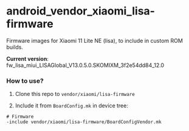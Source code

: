 # android_vendor_xiaomi_lisa-firmware

Firmware images for Xiaomi 11 Lite NE (lisa), to include in custom ROM builds.

**Current version**: fw_lisa_miui_LISAGlobal_V13.0.5.0.SKOMIXM_3f2e54dd84_12.0

### How to use?

1. Clone this repo to `vendor/xiaomi/lisa-firmware`

2. Include it from `BoardConfig.mk` in device tree:

```
# Firmware
-include vendor/xiaomi/lisa-firmware/BoardConfigVendor.mk
```

